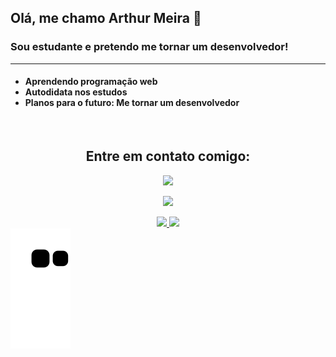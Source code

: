 <h2> Olá, me chamo Arthur Meira 👋 </h2>

### Sou estudante e pretendo me tornar um desenvolvedor!

<hr>

<h4> 
  
- Aprendendo programação web <br>
- Autodidata nos estudos <br>
- Planos para o futuro: Me tornar um desenvolvedor
  
</h4>

<br>

<div align="center">

<h2> Entre em contato comigo: </h2>
  
<a href="https://instagram.com/meiradev" rel="nofollow"><img src="https://camo.githubusercontent.com/acaa286597b43c96dc02b69b90de15a65c52063e31835b763a061cc815f64bac/68747470733a2f2f696d672e736869656c64732e696f2f62616467652f2d496e7374616772616d2d2532334534343035463f7374796c653d666f722d7468652d6261646765266c6f676f3d696e7374616772616d266c6f676f436f6c6f723d7768697465" data-canonical-src="https://img.shields.io/badge/-Instagram-%23E4405F?style=for-the-badge&amp;logo=instagram&amp;logoColor=white" style="max-width: 100%;"></a>

<a href="https://www.linkedin.com/in/arthur-meira-191737215/" rel="nofollow"><img src="https://camo.githubusercontent.com/c00f87aeebbec37f3ee0857cc4c20b21fefde8a96caf4744383ebfe44a47fe3f/68747470733a2f2f696d672e736869656c64732e696f2f62616467652f2d4c696e6b6564496e2d2532333030373742353f7374796c653d666f722d7468652d6261646765266c6f676f3d6c696e6b6564696e266c6f676f436f6c6f723d7768697465" data-canonical-src="https://img.shields.io/badge/-LinkedIn-%230077B5?style=for-the-badge&amp;logo=linkedin&amp;logoColor=white" style="max-width: 100%;"></a>

</div>


<div align="center" dir="auto">
  
<a href="https://github.com/arthurmeira">
<img height="180em" src="https://camo.githubusercontent.com/826a9fbb8ffae8c2a9947408f46c539fa003479f74523a8a69c893126b34b3c5/68747470733a2f2f6769746875622d726561646d652d73746174732e76657263656c2e6170702f6170693f757365726e616d653d64617669646c75697a39312673686f775f69636f6e733d74727565267468656d653d636f62616c7426696e636c7564655f616c6c5f636f6d6d6974733d7472756526636f756e745f707269766174653d74727565" data-canonical-src="https://github-readme-stats.vercel.app/api?username=arthurmeira&amp;show_icons=true&amp;theme=cobalt&amp;include_all_commits=true&amp;count_private=true" style="max-width: 100%;">
<img height="180em" src="https://camo.githubusercontent.com/5dd27e0e27bc912d41d67fc3d90fc95c0bd3d49da2d61e9a2ba25dcf793fc9ec/68747470733a2f2f6769746875622d726561646d652d73746174732e76657263656c2e6170702f6170692f746f702d6c616e67732f3f757365726e616d653d64617669646c75697a3931266c61796f75743d636f6d70616374266c616e67735f636f756e743d37267468656d653d636f62616c74" data-canonical-src="https://github-readme-stats.vercel.app/api/top-langs/?username=arthurmeira&amp;layout=compact&amp;langs_count=7&amp;theme=cobalt" style="max-width: 100%;">
</a></div>
  
<img src="https://github.com/arthurmeira/arthurmeira/raw/output/github-contribution-grid-snake.svg" alt="snake gif" style="max-width: 100%;">
